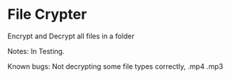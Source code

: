 # File Crypter
 Encrypt and Decrypt all files in a folder
 
 
 Notes:
 In Testing.
 
 Known bugs: Not decrypting some file types correctly, .mp4 .mp3
